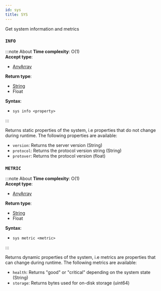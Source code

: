 ```yaml
---
id: sys
title: SYS
---
```


Get system information and metrics

### `INFO`
:::note About
**Time complexity**: O(1)  
**Accept type**:

- [AnyArray](../protocol/data-types.md#any-array)

**Return type**:

- [String](../protocol/skyhash.md#strings-)
- Float

**Syntax**:

- `sys info <property>`

:::

Returns static properties of the system, i.e properties that do not change during runtime.
The following properties are available:
  - `version`: Returns the server version (String)
  - `protocol`: Returns the protocol version string (String)
  - `protover`: Returns the protocol version (float)


### `METRIC`
:::note About
**Time complexity**: O(1)  
**Accept type**:

- [AnyArray](../protocol/data-types.md#any-array)

**Return type**:

- [String](../protocol/skyhash.md#strings-)
- Float

**Syntax**:

- `sys metric <metric>`

:::

Returns dynamic properties of the system, i.e metrics are properties that can change during
runtime. The following metrics are available:
  - `health`: Returns "good" or "critical" depending on the system state (String)
  - `storage`: Returns bytes used for on-disk storage (uint64)


